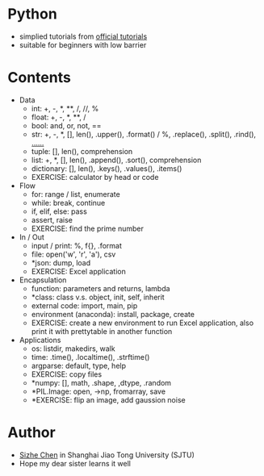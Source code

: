 # Python
+ simplied tutorials from [official tutorials](https://docs.python.org/3.8/tutorial/index.html)
+ suitable for beginners with low barrier

# Contents
+ Data
   + int: +, -, \*, \*\*, /, //, %
   + float: +, -, \*, \*\*, /
   + bool: and, or, not, ==
   + str: +, -, \*, [], len(), .upper(), .format() / %, .replace(), .split(), .rind(), [......](https://blog.csdn.net/marvin_wind/article/details/79903175)
   + tuple: [], len(), comprehension
   + list: +, \*, [], len(), .append(), .sort(), comprehension
   + dictionary: [], len(), .keys(), .values(), .items()
   + EXERCISE: calculator by head or code
+ Flow
   + for: range / list, enumerate
   + while: break, continue
   + if, elif, else: pass
   + assert, raise
   + EXERCISE: find the prime number
+ In / Out
   + input / print: %, f{}, .format
   + file: open('w', 'r', 'a'), csv
   + \*json: dump, load
   + EXERCISE: Excel application
+ Encapsulation
   + function: parameters and returns, lambda
   + \*class: class v.s. object, init, self, inherit
   + external code: import, main, pip
   + environment (anaconda): install, package, create
   + EXERCISE: create a new environment to run Excel application, also print it with prettytable in another function
+ Applications
   + os: listdir, makedirs, walk
   + time: .time(), .localtime(), .strftime()
   + argparse: default, type, help
   + EXERCISE: copy files
   + \*numpy: [], math, .shape, ,dtype, .random
   + \*PIL.Image: open, ->np, fromarray, save
   + \*EXERCISE: flip an image, add gaussion noise

# Author
+ [Sizhe Chen](https://sizhechen.top) in Shanghai Jiao Tong University (SJTU)
+ Hope my dear sister learns it well
